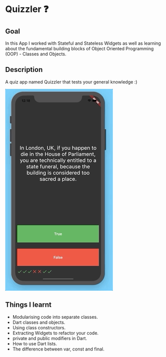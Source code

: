 
# Quizzler ❓

## Goal

In this App I worked with Stateful and Stateless Widgets as well as learning about the fundamental building blocks of Object Oriented Programming (OOP) - Classes and Objects. 

## Description

A quiz app named Quizzler that tests your general knowledge :)

![Finished App](quizzler-demo.gif)

## Things I learnt

- Modularising code into separate classes.
- Dart classes and objects.
- Using class constructors.
- Extracting Widgets to refactor your code.
- private and public modifiers in Dart.
- How to use Dart lists.
- The difference between var, const and final.

